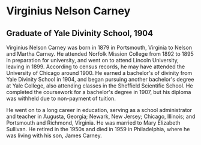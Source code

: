 # Virginius Nelson Carney
## Graduate of Yale Divinity School, 1904
Virginius Nelson Carney was born in 1879 in Portsmouth, Virginia to Nelson and Martha Carney. He attended Norfolk Mission College from 1892 to 1895 in preparation for university, and went on to attend Lincoln University, leaving in 1899. According to census records, he may have attended the University of Chicago around 1900. He earned a bachelor's of divinity from Yale Divinity School in 1904, and began pursuing another bachelor's degree at Yale College, also attending classes in the Sheffield Scientific School. He completed the coursework for a bachelor's degree in 1907, but his diploma was withheld due to non-payment of tuition.

He went on to a long career in education, serving as a school administrator and teacher in Augusta, Georgia; Newark, New Jersey; Chicago, Illinois; and Portsmouth and Richmond, Virginia. He was married to Mary Elizabeth Sullivan. He retired in the 1950s and died in 1959 in Philadelphia, where he was living with his son, James Carney.
